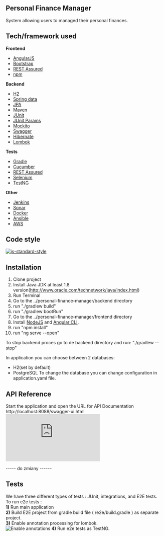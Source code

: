 ## Personal Finance Manager

System allowing users to managed their personal finances.

## Tech/framework used

<b>Frontend</b>
- [AngularJS](https://angularjs.org/)
- [Bootstrap](https://getbootstrap.com/)
- [REST Assured](http://rest-assured.io/)
- [npm](https://www.npmjs.com/)

<b>Backend</b>
- [H2](http://www.h2database.com)
- [Spring data](https://projects.spring.io/spring-data/)
- [JPA](http://www.oracle.com/technetwork/java/index.html)
- [Maven](https://maven.apache.org/)
- [JUnit](https://maven.apache.org/)
- [JUnit Params](https://github.com/junit-team/junit4/wiki/parameterized-tests)
- [Mockito](http://site.mockito.org/)
- [Swagger](https://swagger.io/)
- [Hibernate](http://hibernate.org/)
- [Lombok](https://projectlombok.org/)

<b>Tests</b>
- [Gradle](https://gradle.org/)
- [Cucumber](https://cucumber.io/)
- [REST Assured](http://rest-assured.io/)
- [Selenium](https://www.seleniumhq.org/)
- [TestNG](https://testng.org)

<b>Other</b>
- [Jenkins](https://jenkins.io/)
- [Sonar](https://www.sonarqube.org/)
- [Docker](https://www.docker.com/)
- [Ansible](https://www.ansible.com/)
- [AWS](https://aws.amazon.com/)

## Code style
[![js-standard-style](https://img.shields.io/badge/code%20style-Google_Style-brightgreen.svg?style=flat)](https://github.com/checkstyle/checkstyle)


## Installation

1. Clone project<br/>
2. Install Java JDK at least 1.8 version(http://www.oracle.com/technetwork/java/index.html)
2. Run Terminal<br/>
3. Go to the ../personal-finance-manager/backend directory
4. run "./gradlew build"
5. run "./gradlew bootRun"
6. Go to the ../personal-finance-manager/frontend directory
7. Install [NodeJS](https://nodejs.org/en/) and [Angular CLI](https://cli.angular.io/). 
8. run "npm install"
9. run "ng serve --open"

To stop backend proces go to de backend directory and run: "./gradlew --stop"

In application you can choose between 2 databases:
- H2(set by default)
- PostgreSQL
To change the database you can change configuration in application.yaml file.

## API Reference
Start the application and open the URL for API Documentation http://localhost:8088/swagger-ui.html
![Swagger API](http://ec2-13-59-117-184.us-east-2.compute.amazonaws.com:8088/swagger-ui.html)


----- do zmiany ------
## Tests
We have three different types of tests : JUnit, integrations, and E2E tests.<br/>
To run e2e tests :<br/>
**1)** Run main application<br/>
**2)** Build E2E project from gradle build file ( /e2e/build.gradle ) as separate project. <br/>
**3)** Enable annotation processing for lombok. <br/>
![Enable annotations](https://github.com/pio-kol/accouting-system/blob/master/readme/annotatnion.png)
**4)** Run e2e tests as TestNG.<br/>


